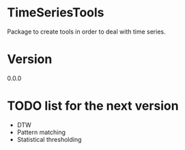 # TimeSeriesTools
Package to create tools in order to deal with time series.

# Version
0.0.0

# TODO list for the next version
* DTW
* Pattern matching
* Statistical thresholding
